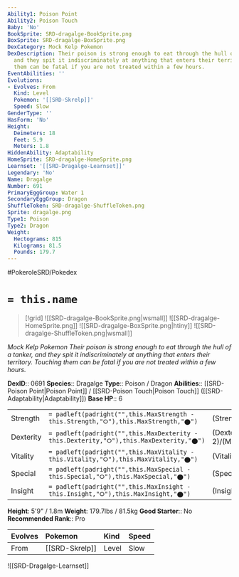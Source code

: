```yaml
---
Ability1: Poison Point
Ability2: Poison Touch
Baby: 'No'
BookSprite: SRD-dragalge-BookSprite.png
BoxSprite: SRD-dragalge-BoxSprite.png
DexCategory: Mock Kelp Pokemon
DexDescription: Their poison is strong enough to eat through the hull of a tanker,
  and they spit it indiscriminately at anything that enters their territory. Touching
  them can be fatal if you are not treated within a few hours.
EventAbilities: ''
Evolutions:
- Evolves: From
  Kind: Level
  Pokemon: '[[SRD-Skrelp]]'
  Speed: Slow
GenderType: ''
HasForm: 'No'
Height:
  Deimeters: 18
  Feet: 5.9
  Meters: 1.8
HiddenAbility: Adaptability
HomeSprite: SRD-dragalge-HomeSprite.png
Learnset: '[[SRD-Dragalge-Learnset]]'
Legendary: 'No'
Name: Dragalge
Number: 691
PrimaryEggGroup: Water 1
SecondaryEggGroup: Dragon
ShuffleToken: SRD-dragalge-ShuffleToken.png
Sprite: dragalge.png
Type1: Poison
Type2: Dragon
Weight:
  Hectograms: 815
  Kilograms: 81.5
  Pounds: 179.7
---
```


#PokeroleSRD/Pokedex

# `= this.name`

> [!grid]
> ![[SRD-dragalge-BookSprite.png|wsmall]]
> ![[SRD-dragalge-HomeSprite.png]]
> ![[SRD-dragalge-BoxSprite.png|htiny]]
> ![[SRD-dragalge-ShuffleToken.png|wsmall]]


*Mock Kelp Pokemon*
*Their poison is strong enough to eat through the hull of a tanker, and they spit it indiscriminately at anything that enters their territory. Touching them can be fatal if you are not treated within a few hours.*

**DexID**:: 0691
**Species**:: Dragalge
**Type**:: Poison / Dragon
**Abilities**:: [[SRD-Poison Point|Poison Point]] / [[SRD-Poison Touch|Poison Touch]] ([[SRD-Adaptability|Adaptability]])
**Base HP**:: 6

|           |                                                                                        |                                          |
| --------- | -------------------------------------------------------------------------------------- | ---------------------------------------- |
| Strength  | `= padleft(padright("",this.MaxStrength - this.Strength,"⭘"),this.MaxStrength,"⬤")`    | (Strength::2)/(MaxStrength::5)   |
| Dexterity | `= padleft(padright("",this.MaxDexterity - this.Dexterity,"⭘"),this.MaxDexterity,"⬤")` | (Dexterity:: 2)/(MaxDexterity::4) |
| Vitality  | `= padleft(padright("",this.MaxVitality - this.Vitality,"⭘"),this.MaxVitality,"⬤")`    | (Vitality::2)/(MaxVitality::5)   |
| Special   | `= padleft(padright("",this.MaxSpecial - this.Special,"⭘"),this.MaxSpecial,"⬤")`       | (Special::3)/(MaxSpecial::6)     |
| Insight   | `= padleft(padright("",this.MaxInsight - this.Insight,"⭘"),this.MaxInsight,"⬤")`       | (Insight::3)/(MaxInsight::7)     |

**Height**: 5'9" / 1.8m
**Weight**: 179.7lbs / 81.5kg
**Good Starter**:: No
**Recommended Rank**:: Pro

| Evolves   | Pokemon        | Kind   | Speed   |
|:----------|:---------------|:-------|:--------|
| From      | [[SRD-Skrelp]] | Level  | Slow    |

![[SRD-Dragalge-Learnset]]